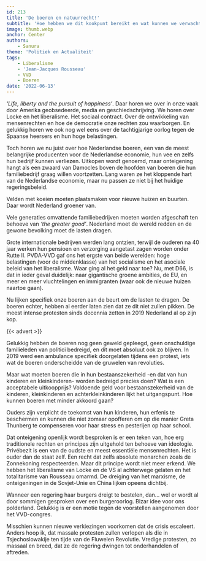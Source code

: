 ```yaml
---
id: 213
title: 'De boeren en natuurrecht!'
subtitle: 'Hoe hebben we dit kookpunt bereikt en wat kunnen we verwachten van hun woede?'
image: thumb.webp
anchor: Center
authors:
    - Sanura
theme: 'Politiek en Actualiteit'
tags:
    - Liberalisme
    - 'Jean-Jacques Rousseau'
    - VVD
    - Boeren
date: '2022-06-13'
---
```


_‘Life, liberty and the pursuit of happiness’_. Daar horen we over in onze vaak door Amerika geobsedeerde, media en geschiedschrijving. We horen over Locke en het liberalisme. Het sociaal contract. Over de ontwikkeling van mensenrechten en hoe de democratie onze rechten zou waarborgen. En gelukkig horen we ook nog wel eens over de tachtigjarige oorlog tegen de Spaanse heersers en hun hoge belastingen. 

Toch horen we nu juist over hoe Nederlandse boeren, een van de meest belangrijke producenten voor de Nederlandse economie, hun vee en zelfs hun bedrijf kunnen verliezen. Uitkopen wordt genoemd, maar onteigening hangt als een zwaard van Damocles boven de hoofden van boeren die hun familiebedrijf graag willen voortzetten. Lang waren ze het kloppende hart van de Nederlandse economie, maar nu passen ze niet bij het huidige regeringsbeleid. 

Velden met koeien moeten plaatsmaken voor nieuwe huizen en buurten. Daar wordt Nederland groener van. 

Vele generaties omvattende familiebedrijven moeten worden afgeschaft ten behoeve van _‘the greater good’_. Nederland moet de wereld redden en de gewone bevolking moet de lasten dragen.

Grote internationale bedrijven werden lang ontzien, terwijl de ouderen na 40 jaar werken hun pensioen en verzorging aangetast zagen worden onder Rutte II.
PVDA-VVD gaf ons het ergste van beide werelden: hoge belastingen (voor de middenklasse) van het socialisme en het asociale beleid van het liberalisme. Waar ging al het geld naar toe? Nu, met D66, is dat in ieder geval duidelijk: naar gigantische groene ambities, de EU, en meer en meer vluchtelingen en immigranten (waar ook de nieuwe huizen naartoe gaan).

Nu lijken specifiek onze boeren aan de beurt om de lasten te dragen. De boeren echter, hebben al eerder laten zien dat ze dit niet zullen pikken. De meest intense protesten sinds decennia zetten in 2019 Nederland al op zijn kop.

{{< advert >}}

Gelukkig hebben de boeren nog geen geweld gepleegd, geen onschuldige familieleden van politici bedreigd, en dit moet absoluut ook zo blijven. In 2019 werd een ambulance specifiek doorgelaten tijdens een protest, iets wat de boeren onderscheidde van de gruwelen van revoluties. 

Maar wat moeten boeren die in hun bestaanszekerheid -en dat van hun kinderen en kleinkinderen- worden bedreigd precies doen? Wat is een acceptabele uitkoopprijs? Voldoende geld voor bestaanszekerheid van de kinderen, kleinkinderen en achterkleinkinderen lijkt het uitgangspunt. Hoe kunnen boeren met minder akkoord gaan?

Ouders zijn verplicht de toekomst van hun kinderen, hun erfenis te beschermen en kunnen die niet zomaar opofferen om op die manier Greta Thunberg te compenseren voor haar stress en pesterijen op haar school.

Dat onteigening openlijk wordt besproken is er een teken van, hoe erg traditionele rechten en principes zijn uitgehold ten behoeve van ideologie. Privébezit is een van de oudste en meest essentiële mensenrechten. Het is ouder dan de staat zelf. Een recht dat zelfs absolute monarchen zoals de Zonnekoning respecteerden. Maar dit principe wordt niet meer erkend. We hebben het liberalisme van Locke en de VS al achterwege gelaten en het totalitarisme van Rousseau omarmd. De dreiging van het marxisme, de onteigeningen in de Sovjet-Unie en China lijken opeens dichtbij. 

Wanneer een regering haar burgers dreigt te bestelen, dan… wel er wordt al door sommigen gesproken over een burgeroorlog. Bizar idee voor ons polderland. Gelukkig is er een motie tegen de voorstellen aangenomen door het VVD-congres. 

Misschien kunnen nieuwe verkiezingen voorkomen dat de crisis escaleert. Anders hoop ik, dat massale protesten zullen verlopen als die in Tsjechoslowakije ten tijde van de Fluwelen Revolutie. Vredige protesten, zo massaal en breed, dat ze de regering dwingen tot onderhandelen of aftreden.
